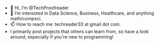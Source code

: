 - 👋 Hi, I’m @TechProofreader
- 👀 I’m interested in Data Science, Business, Healthcare, and anything math/compsci.
- 📫 How to reach me: techreader33 at gmail dot com.
- I primarily post projects that others can learn from, so have a look around, especially if you're new to programming!

<!---
TechProofreader/TechProofreader is a ✨ special ✨ repository because its `README.md` (this file) appears on your GitHub profile.
You can click the Preview link to take a look at your changes.
--->
